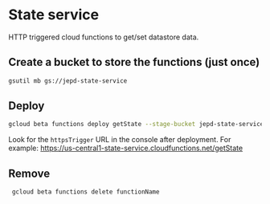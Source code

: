 # State service

HTTP triggered cloud functions to get/set datastore data.

## Create a bucket to store the functions (just once)
```bash
gsutil mb gs://jepd-state-service
```

## Deploy
```bash
gcloud beta functions deploy getState --stage-bucket jepd-state-service --trigger-http
```

Look for the `httpsTrigger` URL in the console after deployment. For example:
https://us-central1-state-service.cloudfunctions.net/getState

## Remove
```bash
 gcloud beta functions delete functionName
 ```
